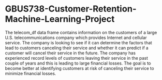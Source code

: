 # GBUS738-Customer-Retention-Machine-Learning-Project
The telecom_df data frame contains information on the customers of a large U.S. telecommunications company which provides Internet and cellular service.  The company is looking to see if it can determine the factors that lead to customers canceling their service and whether it can predict if a customer will cancel their service in the future.  The company has experienced record levels of customers leaving their service in the past couple of years and this is leading to large financial losses.  The goal is to become better at identifying customers at risk of canceling their service to minimize financial losses.
